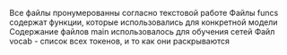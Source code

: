 Все файлы пронумерованны согласно текстовой работе
Файлы funcs содержат функции, которые использовались для конкретной модели
Содержание файлов main использовалось для обучения сетей
Файл vocab - список всех токенов, и то как они раскрываются

